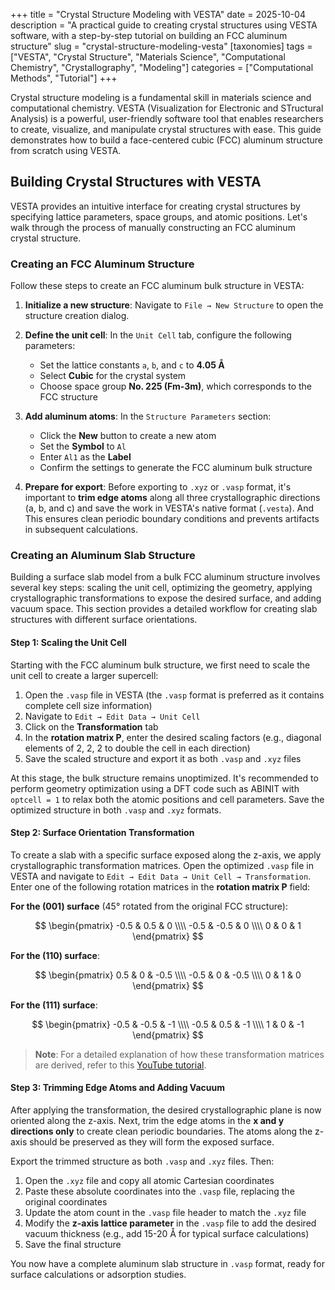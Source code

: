 +++
title = "Crystal Structure Modeling with VESTA"
date = 2025-10-04
description = "A practical guide to creating crystal structures using VESTA software, with a step-by-step tutorial on building an FCC aluminum structure"
slug = "crystal-structure-modeling-vesta"
[taxonomies]
tags = ["VESTA", "Crystal Structure", "Materials Science", "Computational Chemistry", "Crystallography", "Modeling"]
categories = ["Computational Methods", "Tutorial"]
+++

Crystal structure modeling is a fundamental skill in materials science and computational chemistry. VESTA (Visualization for Electronic and STructural Analysis) is a powerful, user-friendly software tool that enables researchers to create, visualize, and manipulate crystal structures with ease. This guide demonstrates how to build a face-centered cubic (FCC) aluminum structure from scratch using VESTA.

<!-- more -->

## Building Crystal Structures with VESTA

VESTA provides an intuitive interface for creating crystal structures by specifying lattice parameters, space groups, and atomic positions. Let's walk through the process of manually constructing an FCC aluminum crystal structure.

### Creating an FCC Aluminum Structure

Follow these steps to create an FCC aluminum bulk structure in VESTA:

1. **Initialize a new structure**: Navigate to `File → New Structure` to open the structure creation dialog.

2. **Define the unit cell**: In the `Unit Cell` tab, configure the following parameters:
   - Set the lattice constants `a`, `b`, and `c` to **4.05 Å**
   - Select **Cubic** for the crystal system
   - Choose space group **No. 225 (Fm-3m)**, which corresponds to the FCC structure

3. **Add aluminum atoms**: In the `Structure Parameters` section:
   - Click the **New** button to create a new atom
   - Set the **Symbol** to `Al`
   - Enter `Al1` as the **Label**
   - Confirm the settings to generate the FCC aluminum bulk structure

4. **Prepare for export**: Before exporting to `.xyz` or `.vasp` format, it's important to **trim edge atoms** along all three crystallographic directions (a, b, and c) and save the work in VESTA's native format (`.vesta`). And  This ensures clean periodic boundary conditions and prevents artifacts in subsequent calculations.

### Creating an Aluminum Slab Structure

Building a surface slab model from a bulk FCC aluminum structure involves several key steps: scaling the unit cell, optimizing the geometry, applying crystallographic transformations to expose the desired surface, and adding vacuum space. This section provides a detailed workflow for creating slab structures with different surface orientations.

#### Step 1: Scaling the Unit Cell

Starting with the FCC aluminum bulk structure, we first need to scale the unit cell to create a larger supercell:

1. Open the `.vasp` file in VESTA (the `.vasp` format is preferred as it contains complete cell size information)
2. Navigate to `Edit → Edit Data → Unit Cell`
3. Click on the **Transformation** tab
4. In the **rotation matrix P**, enter the desired scaling factors (e.g., diagonal elements of 2, 2, 2 to double the cell in each direction)
5. Save the scaled structure and export it as both `.vasp` and `.xyz` files

At this stage, the bulk structure remains unoptimized. It's recommended to perform geometry optimization using a DFT code such as ABINIT with `optcell = 1` to relax both the atomic positions and cell parameters. Save the optimized structure in both `.vasp` and `.xyz` formats.

#### Step 2: Surface Orientation Transformation

To create a slab with a specific surface exposed along the z-axis, we apply crystallographic transformation matrices. Open the optimized `.vasp` file in VESTA and navigate to `Edit → Edit Data → Unit Cell → Transformation`. Enter one of the following rotation matrices in the **rotation matrix P** field:

**For the (001) surface** (45° rotated from the original FCC structure):

$$
\begin{pmatrix}
-0.5 & 0.5 & 0 \\\\
-0.5 & -0.5 & 0 \\\\
0 & 0 & 1
\end{pmatrix}
$$

**For the (110) surface**:

$$
\begin{pmatrix}
0.5 & 0 & -0.5 \\\\
-0.5 & 0 & -0.5 \\\\
0 & 1 & 0
\end{pmatrix}
$$

**For the (111) surface**:

$$
\begin{pmatrix}
-0.5 & -0.5 & -1 \\\\
-0.5 & 0.5 & -1 \\\\
1 & 0 & -1
\end{pmatrix}
$$

> **Note**: For a detailed explanation of how these transformation matrices are derived, refer to this [YouTube tutorial](https://www.youtube.com/watch?v=ywR5pWqbllE&t=538s).

#### Step 3: Trimming Edge Atoms and Adding Vacuum

After applying the transformation, the desired crystallographic plane is now oriented along the z-axis. Next, trim the edge atoms in the **x and y directions only** to create clean periodic boundaries. The atoms along the z-axis should be preserved as they will form the exposed surface.

Export the trimmed structure as both `.vasp` and `.xyz` files. Then:

1. Open the `.xyz` file and copy all atomic Cartesian coordinates
2. Paste these absolute coordinates into the `.vasp` file, replacing the original coordinates
3. Update the atom count in the `.vasp` file header to match the `.xyz` file
4. Modify the **z-axis lattice parameter** in the `.vasp` file to add the desired vacuum thickness (e.g., add 15-20 Å for typical surface calculations)
5. Save the final structure

You now have a complete aluminum slab structure in `.vasp` format, ready for surface calculations or adsorption studies.
